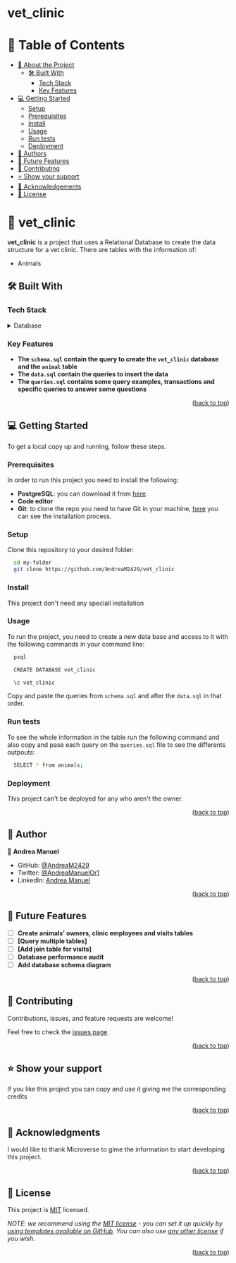 # vet_clinic

<a name="readme-top"></a>

# 📗 Table of Contents

- [📖 About the Project](#about-project)
  - [🛠 Built With](#built-with)
    - [Tech Stack](#tech-stack)
    - [Key Features](#key-features)
- [💻 Getting Started](#getting-started)
  - [Setup](#setup)
  - [Prerequisites](#prerequisites)
  - [Install](#install)
  - [Usage](#usage)
  - [Run tests](#run-tests)
  - [Deployment](#triangular_flag_on_post-deployment)
- [👥 Authors](#authors)
- [🔭 Future Features](#future-features)
- [🤝 Contributing](#contributing)
- [⭐️ Show your support](#support)
- [🙏 Acknowledgements](#acknowledgements)
- [📝 License](#license)

<!-- PROJECT DESCRIPTION -->

# 📖 vet_clinic <a name="about-project"></a>

**vet_clinic** is a project that uses a Relational Database to create the data structure for a vet clinic. There are tables with the information of:

- Animals

## 🛠 Built With <a name="built-with"></a>

### Tech Stack <a name="tech-stack"></a>

<details>
<summary>Database</summary>
  <ul>
    <li><a href="https://www.postgresql.org/">PostgreSQL</a></li>
  </ul>
</details>

<!-- Features -->

### Key Features <a name="key-features"></a>

- **The `schema.sql` contain the query to create the `vet_clinic` database and the `animal` table**
- **The `data.sql` contain the queries to insert the data**
- **The `queries.sql` contains some query examples, transactions and specific queries to answer some questions**

<p align="right">(<a href="#readme-top">back to top</a>)</p>

<!-- GETTING STARTED -->

## 💻 Getting Started <a name="getting-started"></a>


To get a local copy up and running, follow these steps.

### Prerequisites

In order to run this project you need to install the following:

- **PostgreSQL**: you can download it from [here](https://www.postgresql.org/download/).
- **Code editor**
- **Git**: to clone the repo you need to have Git in your machine, [here](https://git-scm.com/book/es/v2/Inicio---Sobre-el-Control-de-Versiones-Instalaci%C3%B3n-de-Git) you can see the installation process.

### Setup

Clone this repository to your desired folder:

```sh
  cd my-folder
  git clone https://github.com/AndreaM2429/vet_clinic
```

### Install

This project don't need any speciall installation

### Usage

To run the project, you need to create a new data base and access to it with the following commands in your command line:

```sh
  psql
```
```sh
  CREATE DATABASE vet_clinic
```
```sh
  \c vet_clinic
```

Copy and paste the queries from `schema.sql` and after the `data.sql` in that order.

### Run tests

To see the whole information in the table run the following command and also copy and pase each query on the `queries.sql` file to see the differents outpouts:

```sh
  SELECT * from animals;
```

### Deployment

This project can't be deployed for any who aren't the owner.

<p align="right">(<a href="#readme-top">back to top</a>)</p>

<!-- AUTHORS -->

## 👥 Author <a name="authors"></a>

👤 **Andrea Manuel**

- GitHub: [@AndreaM2429](https://github.com/AndreaM2429)
- Twitter: [@AndreaManuelOr1](https://twitter.com/AndreaManuelOr1)
- LinkedIn: [Andrea Manuel](https://www.linkedin.com/in/andreamanuel24/)

<p align="right">(<a href="#readme-top">back to top</a>)</p>

<!-- FUTURE FEATURES -->

## 🔭 Future Features <a name="future-features"></a>

- [ ] **Create animals' owners, clinic employees and visits tables**
- [ ] **[Query multiple tables]**
- [ ] **[Add join table for visits]**
- [ ] **Database performance audit**
- [ ] **Add database schema diagram**

<p align="right">(<a href="#readme-top">back to top</a>)</p>

<!-- CONTRIBUTING -->

## 🤝 Contributing <a name="contributing"></a>

Contributions, issues, and feature requests are welcome!

Feel free to check the [issues page](../../issues/).

<p align="right">(<a href="#readme-top">back to top</a>)</p>

<!-- SUPPORT -->

## ⭐️ Show your support <a name="support"></a>

If you like this project you can copy and use it giving me the corresponding credits 

<p align="right">(<a href="#readme-top">back to top</a>)</p>

<!-- ACKNOWLEDGEMENTS -->

## 🙏 Acknowledgments <a name="acknowledgements"></a>

I would like to thank Microverse to gime the information to start developing this project.

<p align="right">(<a href="#readme-top">back to top</a>)</p>

<!-- LICENSE -->

## 📝 License <a name="license"></a>

This project is [MIT](./LICENSE) licensed.

_NOTE: we recommend using the [MIT license](https://choosealicense.com/licenses/mit/) - you can set it up quickly by [using templates available on GitHub](https://docs.github.com/en/communities/setting-up-your-project-for-healthy-contributions/adding-a-license-to-a-repository). You can also use [any other license](https://choosealicense.com/licenses/) if you wish._

<p align="right">(<a href="#readme-top">back to top</a>)</p>

